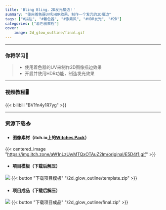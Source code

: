 ```yaml
---
title: 'Bling Bling，2D发光描边！'
summary: "使用着色器UV和HDR效果，制作一个发光的2D描边"
tags: ["#描边", "#着色器", "#像素风", "#HDR发光", "#2D"]
categories: ["着色器教程"]
cover:
    image: 2d_glow_outline/final.gif
---
```


---
### 你将学习📖
>- 使用着色器的UV来制作2D图像描边效果
>- 开启并使用HDR功能，制造发光效果

---

### 视频教程🖥️
{{< bilibili "BV1fn4y1R7yg" >}}

---

### 资源下载📥
- #### 图像素材（itch.io上的[Witches Pack](https://9e0.itch.io/witches-pack)）
{{< centered_image "https://img.itch.zone/aW1nLzUwMTQxOTAuZ2lm/original/E5D4f1.gif" >}}

- #### 项目模板（下载后解压）
![](/2d_glow_outline/template.png)
{{< button "下载项目模板" "/2d_glow_outline/template.zip" >}}

- #### 项目成品（下载后解压）
![](/2d_glow_outline/final.gif)
{{< button "下载项目成品" "/2d_glow_outline/final.zip" >}}

